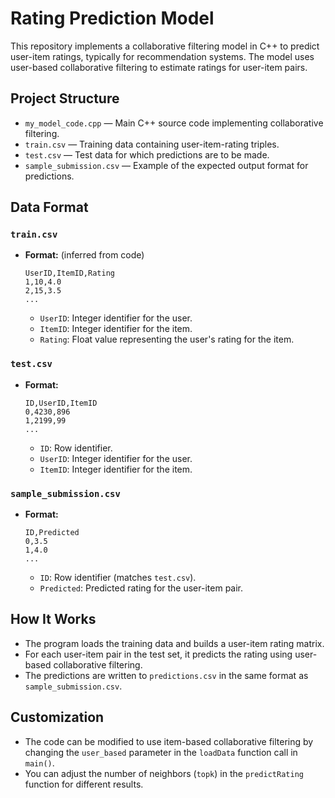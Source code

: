 # Rating Prediction Model

This repository implements a collaborative filtering model in C++ to predict user-item ratings, typically for recommendation systems. The model uses user-based collaborative filtering to estimate ratings for user-item pairs.

## Project Structure

- `my_model_code.cpp` — Main C++ source code implementing collaborative filtering.
- `train.csv` — Training data containing user-item-rating triples.
- `test.csv` — Test data for which predictions are to be made.
- `sample_submission.csv` — Example of the expected output format for predictions.

## Data Format

### `train.csv`
- **Format:** (inferred from code)
  ```
  UserID,ItemID,Rating
  1,10,4.0
  2,15,3.5
  ...
  ```
  - `UserID`: Integer identifier for the user.
  - `ItemID`: Integer identifier for the item.
  - `Rating`: Float value representing the user's rating for the item.

### `test.csv`
- **Format:**
  ```
  ID,UserID,ItemID
  0,4230,896
  1,2199,99
  ...
  ```
  - `ID`: Row identifier.
  - `UserID`: Integer identifier for the user.
  - `ItemID`: Integer identifier for the item.

### `sample_submission.csv`
- **Format:**
  ```
  ID,Predicted
  0,3.5
  1,4.0
  ...
  ```
  - `ID`: Row identifier (matches `test.csv`).
  - `Predicted`: Predicted rating for the user-item pair.

## How It Works

- The program loads the training data and builds a user-item rating matrix.
- For each user-item pair in the test set, it predicts the rating using user-based collaborative filtering.
- The predictions are written to `predictions.csv` in the same format as `sample_submission.csv`.


## Customization

- The code can be modified to use item-based collaborative filtering by changing the `user_based` parameter in the `loadData` function call in `main()`.
- You can adjust the number of neighbors (`topk`) in the `predictRating` function for different results.
